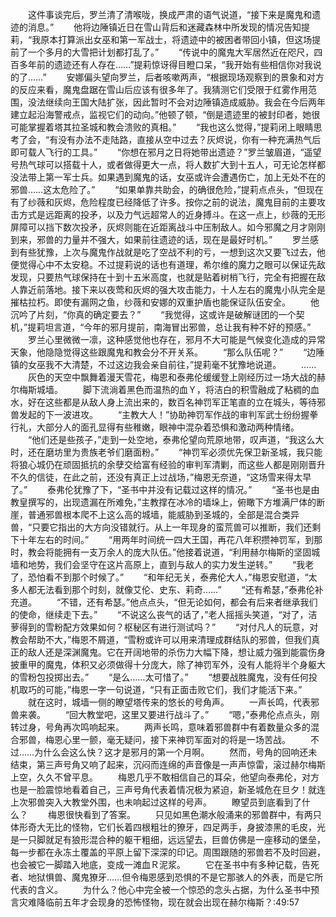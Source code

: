　　这件事谈完后，罗兰清了清喉咙，换成严肃的语气说道，“接下来是魔鬼和遗迹的消息。”
　　他将边陲镇近日在雪山背后和迷藏森林中所发现的情况告知提莉，“我原本打算派出女巫和第一军战士，将遗迹中的被困者带回小镇，但这场提前了一个多月的大雪把计划都打乱了。”
　　“传说中的魔鬼大军居然近在咫尺，四百多年前的遗迹还有人存在……”提莉惊讶得目瞪口呆，“我开始有些相信你对我说的了……”
　　安娜偏头望向罗兰，后者咳嗽两声，“根据现场观察到的景象和对方的反应来看，魔鬼盘踞在雪山后应该有很多年了。我猜测它们受限于红雾作用范围，没法继续向王国大陆扩张，因此暂时不会对边陲镇造成威胁。我会在今后两年建立起沿海警戒点，监视它们的动向。”他顿了顿，“倒是遗迹里的被封印者，她很可能掌握着塔其拉圣城和教会溃败的真相。”
　　“我也这么觉得，”提莉闭上眼睛思考了会，“有没有办法不走陆路，直接从空中过去？灰烬说，你有一种充满热气后即可载人飞行的工具。”
　　“你想在邪月之日将她带出遗迹？”罗兰皱眉道，“遥望号热气球可以搭载十人，或者做得更大一点，将人数扩大到十五人，可无论怎样都没法带上第一军士兵。如果遇到魔鬼的话，女巫或许会遭遇伤亡，加上无处不在的邪兽……这太危险了。”
　　“如果单靠共助会，的确很危险，”提莉点点头，“但现在有了纱薇和灰烬，危险程度已经降低了许多。按你之前的说法，魔鬼目前的主要攻击方式是远距离的投矛，以及力气远超常人的近身搏斗。在这一点上，纱薇的无形屏障可以挡下数次投矛，灰烬则能在近距离战斗中压制敌人。如今邪魔之月才刚刚到来，邪兽的力量并不强大，如果前往遗迹的话，现在是最好时机。”
　　罗兰感到有些犹豫，上次与魔鬼作战就是吃了空战不利的亏，一想到这次又要飞过去，他便觉得心中不太安稳。不过提莉说的话也有道理，希尔维的魔力之眼可以保证先敌发现，只要热气球保持在十到十五米高度，也就是贴着树梢飞行，完全有把握在敌人靠近前落地。接下来以夜莺和灰烬的强大攻击能力，十人左右的魔鬼小队完全是摧枯拉朽。即使有漏网之鱼，纱薇和安娜的双重护盾也能保证队伍安全。
　　他沉吟了片刻，“你真的确定要去？”
　　“我觉得，这或许是破解谜团的一个契机，”提莉坦言道，“今年的邪月提前，南海冒出邪兽，总让我有种不好的预感。”
　　罗兰心里微微一凛，这种感觉他也存在，邪月不大可能是气候变化造成的异常天象，他隐隐觉得这些跟魔鬼和教会分不开关系。
　　“那么队伍呢？”
　　“边陲镇的女巫我不大清楚，不过这边我会亲自前往，”提莉毫不犹豫地说道。
　　……
　　灰色的天空中飘舞着漫天雪花，梅恩和泰弗伦缓缓登上刚经历过一场大战的赫尔梅斯城墙。
　　脚下流淌着黑色而温热的血Ｙ，将洁白的积雪融成了粘稠的血水，好在这些都是从敌人身上流出来的，数百名神罚军正笔直的立在城头，等待邪兽发起的下一波进攻。
　　“主教大人！”协助神罚军作战的审判军武士纷纷握拳行礼，大部分人的面孔显得有些稚嫩，眼神中混杂着恐惧和激动两种情绪。
　　“他们还是些孩子，”走到一处空地，泰弗伦望向荒原地带，叹声道，“我这么大时，还在磨坊里为贵族老爷们磨面粉。”
　　“神罚军必须优先保卫新圣城，我只能将狼心城仍在顽固抵抗的余孽交给富有经验的审判军清剿，而这些人都是刚刚晋升不久的信徒，在此之前，还没有真正上过战场，”梅恩无奈道，“这场雪来得太早了。”
　　泰弗伦犹豫了下，“圣书中并没有记载过这样的情况。”
　　“圣书也是由教皇撰写的，出现遗漏在所难免，”主教撑在冰冷的墙垛上，俯瞰下方堆满尸体的断崖，普通邪兽根本爬不上这么高的城墙，能威胁到圣城的，全部是混合类异兽，“只要它指出的大方向没错就行。从上一年现身的蛮荒兽可以推断，我们还剩下十年左右的时间。”
　　“用两年时间统一四大王国，再花八年积攒神罚军，到那时，教会将能拥有一支万余人的庞大队伍。”他接着说道，“利用赫尔梅斯的坚固城墙和地势，我们会坚守在这片高原上，直到与敌人的实力发生逆转。”
　　“我老了，恐怕看不到那个时候了。”
　　“和年纪无关，泰弗伦大人，”梅恩安慰道，“太多人都无法看到那个时刻，就像艾伦、史东、莉奇……”
　　“还有希瑟，”泰弗伦补充道。
　　“不错，还有希瑟。”他点点头，“但无论如何，都会有后来者继承我们的使命，继续走下去。”
　　“不说这么丧气的话了，”老人摇摇头笑道，“对了，洁萝得到的雪粉配方效果如何？枢秘区有进行测试吗？”
　　“对付凡人的玩意，对教会帮助不大，”梅恩不屑道，“雪粉或许可以用来清理成群结队的邪兽，但我们真正的敌人还是深渊魔鬼。它在开阔地带的杀伤力大幅下降，想让威力强到能震伤身披重甲的魔鬼，体积又必须做得十分庞大，除了神罚军外，没有人能将半个身躯大的雪粉包投掷出去。”
　　“是么……太可惜了。”
　　“想要战胜魔鬼，没有任何投机取巧的可能，”梅恩一字一句说道，“只有正面击败它们，我们才能活下来。”
　　就在这时，城墙一侧的瞭望塔传来的悠长的号角声。
　　一声长鸣，代表邪兽来袭。
　　“回大教堂吧，这里又要进行战斗了。”
　　“嗯，”泰弗伦点点头，刚转过身，号角再次鸣响起来。
　　两声长鸣，意味着邪兽群中有着数量众多的混合邪兽，梅恩心里一颤，毫无疑问，接下来神罚军面对的将是一场苦战。
　　不过……为什么会这么快？这才是邪月的第一个月啊。
　　然而，号角的回响还未结束，第三声号角又响了起来，沉闷而连绵的声音像是一声声惊雷，滚过赫尔梅斯上空，久久不曾平息。
　　梅恩几乎不敢相信自己的耳朵，他望向泰弗伦，对方也是一脸震惊地看着自己，三声号角代表着情况极为紧迫，新圣城危在旦夕！就连上次邪兽突入大教堂外围，也未响起过这样的号声。
　　瞭望员到底看到了什么？
　　梅恩很快看到了答案。
　　只见如黑色潮水般涌来的邪兽群中，有两只体形奇大无比的怪物，它们长着四根粗壮的獠牙，四足两手，身披漆黑的毛皮，光是一只脚就足有狼形混合种的躯干粗细，远远望去，巨兽仿佛是一座移动的堡垒，每一步都在永冻土覆盖的平原上留下深深的印记。周围跟随的邪兽若不及时回避，也会被它一脚踏入地底，变成一滩血Ｒ泥浆。
　　它在圣书中有多种记载，告死者、地狱惧兽、魔鬼獠牙……但令梅恩感到恐惧的不是它那骇人的外表，而是它所代表的含义。
　　为什么？他心中完全被一个惊恐的念头占据，为什么圣书中预言灾难降临前五年才会现身的恐怖怪物，现在就会出现在赫尔梅斯？:49:57